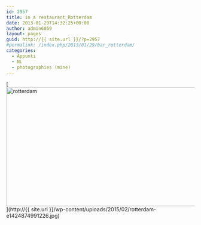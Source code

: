 ```yaml
---
id: 2957
title: in a restaurant_Rotterdam
date: 2013-01-29T14:32:25+00:00
author: admin6059
layout: pages
guid: http://{{ site.url }}/?p=2957
#permalink: /index.php/2013/01/29/bar_rotterdam/
categories:
  - Appunti
  - NL
  - photographies (mine)
---
```

[<img class="aligncenter wp-image-2958 size-full" src="http://{{ site.url }}/wp-content/uploads/2015/02/rotterdam-e1424874991226.jpg" alt="rotterdam" width="508" height="319" srcset="http://{{ site.url }}/wp-content/uploads/2015/02/rotterdam-e1424874991226.jpg 508w, http://{{ site.url }}/wp-content/uploads/2015/02/rotterdam-e1424874991226-300x188.jpg 300w" sizes="(max-width: 508px) 100vw, 508px" />](http://{{ site.url }}/wp-content/uploads/2015/02/rotterdam-e1424874991226.jpg)